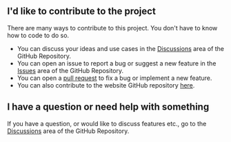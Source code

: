 ## I'd like to contribute to the project

There are many ways to contribute to this project. You don't have to
know how to code to do so.

- You can discuss your ideas and use cases in the
 [Discussions](https://github.com/timmo001/system-bridge/discussions)
 area of the GitHub Repository.
- You can open an issue to report a bug or suggest a new feature
 in the [Issues](https://github.com/timmo001/system-bridge/issues)
 area of the GitHub Repository.
- You can open a
 [pull request](https://github.com/timmo001/system-bridge-site/pulls)
 to fix a bug or implement a new feature.
- You can also contribute to the website GitHub repository
 [here](https://github.com/timmo001/system-bridge-site).

## I have a question or need help with something

If you have a question, or would like to discuss features etc., go to
the [Discussions](https://github.com/timmo001/system-bridge/discussions)
area of the GitHub Repository.
